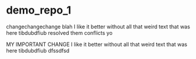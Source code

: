 # demo_repo_1
changechangechange blah
I like it better without all that weird text that was here
tibdubdfiub
resolved them conflicts yo

MY IMPORTANT CHANGE I like it better without all that weird text that was here
tibdubdfiub
dfssdfsd
